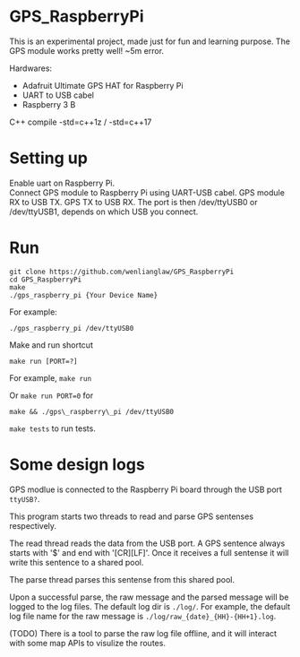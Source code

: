 # GPS\_RaspberryPi
This is an experimental project, made just for fun and learning purpose.  The GPS module works pretty well!  ~5m error.

Hardwares:
  * Adafruit Ultimate GPS HAT for Raspberry Pi
  * UART to USB cabel
  * Raspberry 3 B
  
C++ compile -std=c++1z / -std=c++17

# Setting up
Enable uart on Raspberry Pi.  
Connect GPS module to Raspberry Pi using UART-USB cabel.  GPS module RX to USB TX.  GPS TX to USB RX.
The port is then /dev/ttyUSB0 or /dev/ttyUSB1, depends on which USB you connect.

# Run

```
git clone https://github.com/wenlianglaw/GPS_RaspberryPi
cd GPS_RaspberryPi
make
./gps_raspberry_pi {Your Device Name}
```

For example:

```
./gps_raspberry_pi /dev/ttyUSB0
```

Make and run shortcut

```make run [PORT=?]```

For example, ```make run```

Or ```make run PORT=0``` for 

```
make && ./gps\_raspberry\_pi /dev/ttyUSB0
```


```make tests``` to run tests.

# Some design logs
GPS modlue is connected to the Raspberry Pi board through the USB port `ttyUSB?`.

This program starts two threads to read and parse GPS sentenses respectively.

The read thread reads the data from the USB port.  A GPS sentence always starts with '$' and end with '[CR][LF]'.  Once it receives a full sentense it will write this sentence to a shared pool.

The parse thread parses this sentense from this shared pool.

Upon a successful parse, the raw message and the parsed message will be logged to the log files.  The default log dir is `./log/`.  For example, the default log file name for the raw message is ```./log/raw_{date}_{HH}-{HH+1}.log```.

(TODO)
There is a tool to parse the raw log file offline, and it will interact with some map APIs to visulize the routes.

